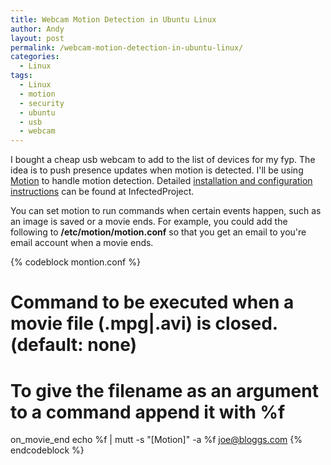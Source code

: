 ```yaml
---
title: Webcam Motion Detection in Ubuntu Linux
author: Andy
layout: post
permalink: /webcam-motion-detection-in-ubuntu-linux/
categories:
  - Linux
tags:
  - Linux
  - motion
  - security
  - ubuntu
  - usb
  - webcam
---
```

I bought a cheap usb webcam to add to the list of devices for my fyp. The idea is to push presence updates when motion is detected. I'll be using [Motion][1] to handle motion detection.
Detailed [installation and configuration instructions][2] can be found at InfectedProject.

You can set motion to run commands when certain events happen, such as an image is saved or a movie ends. For example, you could add the following to **/etc/motion/motion.conf** so that you get an email to you're email account when a movie ends.

{% codeblock montion.conf %}
# Command to be executed when a movie file (.mpg|.avi) is closed. (default: none)
# To give the filename as an argument to a command append it with %f
on_movie_end echo %f | mutt -s "[Motion]" -a %f joe@bloggs.com
{% endcodeblock %}


 [1]: http://www.lavrsen.dk/twiki/bin/view/Motion/WebHome
 [2]: http://infectedproject.com/2008/04/11/how-to-part-1-cheap-ubuntu-based-home-security/
